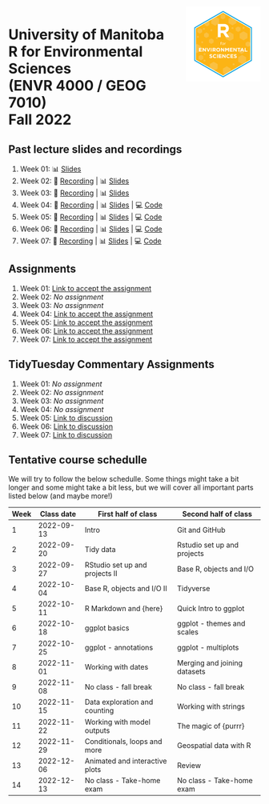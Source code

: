 <img src="img/R_for_EnvSci_2022_version.png" alt="course logo" align="right" height="150pm"/> 


# University of Manitoba </br> R for Environmental Sciences </br> (ENVR 4000 / GEOG 7010) </br> Fall 2022

## Past lecture slides and recordings

1. Week 01: :bar_chart: [Slides](https://www.dropbox.com/s/z3l3w6jb8paxah0/Wk1_UM_R_for_EnvSci.pptx?dl=0)
2. Week 02:  :movie_camera: [Recording](https://www.youtube.com/watch?v=NM4oab7EFMs) | :bar_chart: [Slides](https://www.dropbox.com/s/6009f41gfpzavs0/Wk2_UM_R_for_EnvSci.pptx?dl=0)
3. Week 03:  :movie_camera: [Recording](https://www.youtube.com/watch?v=_MwoIIsQbtk) | :bar_chart: [Slides](https://www.dropbox.com/s/gqgoe7x5oibwufd/Wk3_UM_R_for_EnvSci.pptx?dl=0)
4. Week 04:  :movie_camera: [Recording](https://youtu.be/SU8o8WwGPgk) | :bar_chart: [Slides](https://www.dropbox.com/s/5cs2l6nuy0ncpsj/Wk4_UM_R_for_EnvSci.pptx?dl=0) | :computer: [Code](https://github.com/UM-R-for-EnvSci-Fall-2022/Wk04-Class_materials)
5. Week 05:  :movie_camera: [Recording](https://youtu.be/QN-GrgyXjiM) | :bar_chart: [Slides](https://www.dropbox.com/s/ru9pfd1psbztlva/Wk5_UM_R_for_EnvSci.pptx?dl=0) | :computer: [Code](https://github.com/UM-R-for-EnvSci-Fall-2022/Wk05-Class_materials)
6. Week 06:  :movie_camera: [Recording](https://youtu.be/0B3ZDA911HQ) | :bar_chart: [Slides](https://www.dropbox.com/s/xwvll4pp22e0vyp/Wk6_UM_R_for_EnvSci.pptx?dl=0) | :computer: [Code](https://github.com/UM-R-for-EnvSci-Fall-2022/Wk06-Class_materials)
7. Week 07:  :movie_camera: [Recording](https://youtu.be/iUWFuRvDS8Y) | :bar_chart: [Slides](https://www.dropbox.com/s/y5md9bllmre50ff/Wk7_UM_R_for_EnvSci.pptx?dl=0) | :computer: [Code](https://github.com/UM-R-for-EnvSci-Fall-2022/Wk07-Class_materials)

## Assignments

1. Week 01: [Link to accept the assignment](https://classroom.github.com/a/8y_DQDN6)
2. Week 02: *No assignment*
3. Week 03: *No assignment*
4. Week 04: [Link to accept the assignment](https://classroom.github.com/a/X8SJpUDO)
5. Week 05: [Link to accept the assignment](https://classroom.github.com/a/pDeHkKvV)
6. Week 06: [Link to accept the assignment](https://classroom.github.com/a/80r3O8Yi)
7. Week 07: [Link to accept the assignment](https://classroom.github.com/a/pc1fNvvL)

## TidyTuesday Commentary Assignments

1. Week 01: *No assignment*
2. Week 02: *No assignment*
3. Week 03: *No assignment*
4. Week 04: *No assignment*
5. Week 05: [Link to discussion](https://github.com/orgs/UM-R-for-EnvSci-Fall-2022/discussions/1)
6. Week 06: [Link to discussion](https://github.com/orgs/UM-R-for-EnvSci-Fall-2022/discussions/3)
7. Week 07: [Link to discussion](https://github.com/orgs/UM-R-for-EnvSci-Fall-2022/discussions/5)

## Tentative course schedulle

We will try to follow the below schedulle. Some things might take a bit longer and some might take a bit less, but we will cover all important parts listed below (and maybe more!)

Week | Class date | First half of class | Second half of class |
---- | ---------- | ------------------- | -------------------- |
1 | 2022-09-13 | Intro | Git and GitHub |
2 | 2022-09-20 | Tidy data | Rstudio set up and projects |
3 | 2022-09-27 | RStudio set up and projects II | Base R, objects and I/O |
4 | 2022-10-04 | Base R, objects and I/O II | Tidyverse |
5 | 2022-10-11 | R Markdown and {here} | Quick Intro to ggplot |
6 | 2022-10-18 | ggplot basics | ggplot - themes and scales |
7 | 2022-10-25 | ggplot - annotations | ggplot - multiplots |
8 | 2022-11-01 | Working with dates | Merging and joining datasets|
9 | 2022-11-08 | No class - fall break | No class - fall break |
10 | 2022-11-15 | Data exploration and counting | Working with strings |
11 | 2022-11-22 | Working with model outputs | The magic of {purrr} |
12 | 2022-11-29 | Conditionals, loops and more | Geospatial data with R|
13 | 2022-12-06 | Animated and interactive plots | Review |
14 |2022-12-13 | No class - Take-home exam | No class - Take-home exam |
